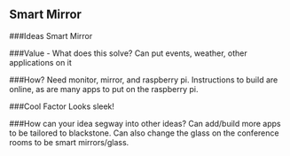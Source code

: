 ## Smart Mirror

###Ideas
Smart Mirror

###Value - What does this solve?
Can put events, weather, other applications on it

###How?
Need monitor, mirror, and raspberry pi. Instructions to build are online, as are many apps to put on the raspberry pi.

###Cool Factor
Looks sleek!

###How can your idea segway into other ideas?
Can add/build more apps to be tailored to blackstone. Can also change the glass on the conference rooms to be smart mirrors/glass.
